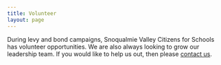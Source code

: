 ```yaml
---
title: Volunteer
layout: page
---
```

During levy and bond campaigns, Snoqualmie Valley Citizens for Schools has volunteer opportunities. We are also always looking to grow our leadership team. If you would like to help us out, then please [contact us](mailto:{{site.social.email}}).
